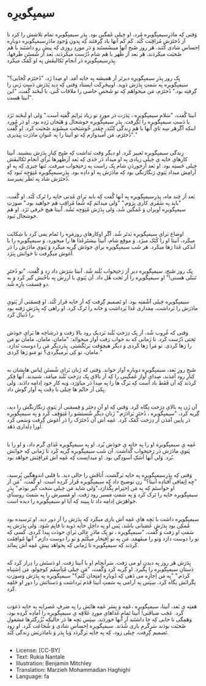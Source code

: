 # سیمبِگویرِه 

##
وَقتی کِه مادَرِسیمبِگویرِه مُرد، او خِیلی غَمگین بود. پِدَرِ سیمبِگویرِه تمام تلاشش را کرد تا اَز دُختَرَش مُراقِبَت کُنَد. کَم کَم آنها یاد گِرِفتَند کِه بِدونِ وُجودِ مادَرِسیمبِگویرِه دوبارِه اِحساسِ شادی کُنَند. هَر روز صُبح آنها مینشَستَند وَ دَر مورِدِ روزی کِه پیشِ رو داشتَند با هَم صُحبَت میکَردَند. هَر بَعد اَز ظُهر با هَم شام دُرُست میکَردَند. بَعد اَز شُستَنِ ظَرفها، پِدَرِسیمبِگویرِه دَر اَنجامِ تَکالیفَش بِه او کُمَک میکَرد.

##
یِک روز پِدَرِ سیمبِگویرِه دیرتَر اَز هَمیشه بِه خانِه آمَد. او صِدا زَد، "دُختَرَم کُجایی؟" سیمبِگویرِه بِه سَمتِ پِدَرَش دَوید. اوبیحَرِکَت ایستاد وَقتی کِه دید پَدَرَش دَستِ زَنی را گِرِفتِه بود." دُختَرَم، مَن میخواهَم کِه تو شَخصِ خاصی را ملاقات کُنی. با لَبخَند گُفت، "این آنیتا هَست".

##
آنیتا گُفت، "سَلام سیمبِگویرِه ، پَدَرَت دَر مورِدِ تو زیاد بَرایَم گُفتِه اَست." وَلی او لَبخَند نَزَد یا دَستِ سیمبِگویرِه را نَگِرِفت. پِدَرِ سیمبِگویرِه خوشحال وَ هَیَجان زَدِه بود. او دَر مُورِد اینکه اَگَرهَر سِه تایِ آنها با هَم زِندگی کنُنَد، چِقَدر خُوشبَخت میشَوَند صُحبَت کَرد. او گُفت "دُختَرَم، مَن اُمیدوارَم کِه تو آنیتا را بِه عُنوانِ مادَرَت بِپَذیری."
##
زِندگی سیمبِگویرِه تَغییر کَرد. او دیگر وَقت نَداشت کِه صُبح کِنارِ پِدَرَش بنشیند. آنیتا کارهایِ خانِه یِ خِیلی زیادی بِه او میداد دَر حَدی کِه بَعد اَزظُهرها بَرایِ اَنجامِ تَکالیفَش خِیلی خَستِه بود. او بَعد اَزخوردَنِ شام یِک راست بِه رَختِخواب میرفت. تَنها چیزی کِه بِه او آرامِش میداد پَتویِ رَنگارَنگی بود کِه مادَرَش بِه او دادِه بود. پِدَرِسیمبِگویرِه مُتِوَجِه نَبود کِه دُختَرَش شاد بِه نَظَر نِمیرسد.

##
بَعد اَز چَند ماه، پِدَرِسیمبِگویرِه بِه آنها گُفت کِه باید بَرایِ مُدتی خانِه را تَرک کُنَد. او گُفت، "باید بِه سَفَری کاری بِرَوَم." "وَلی میدانَم کِه شُما مُراقِبِ هَم خواهید بود." صورَتِ سیمبِگویرِه آویزان وَ غَمگین شُد، وَلی پِدَرَش مُتِوَجِه نَشُد. آنیتا هیچ حَرفی نَزَد. او هَم خوشحال نَبود.

##
اوضاع بَرایِ سیمبِگویرِه بَدتَر شُد. اَگَر اوکارهایِ روزمَرِه را تَمام نِمی کَرد یا شِکایَت میکَرد، آنیتا او را کُتَک میزَد. وَ موقِع شام، آنیتا بیشتَرغَذا ها را میخورد، وَ سیمبِگویرِه را با اَندَکی غَذا رَها میکَرد. هَر شَب سیمبِگویرِه برایِ خودَش گِریه میکَرد وَ پَتویِ مادَرَش را دَر آغوش میگِرِفت تا خوابَش بِبَرَد.

##
یِک روز صُبح، سیمبِگویرِه دیر اَز رَختِخواب بُلَند شُد. آنیتا سَرَش داد زِد وَ گُفت، "تو دُختَرِ تَنبَلی هَستی!" او سیمبِگویرِه را اَز تَخت هُل داد. آن پَتویِ با اَرزِش بِه ناخُنش گیر کَرد وَ به دو قِسمَت پارِه شُد.

##
سیمبِگویرِه خِیلی آشُفتِه بود. او تَصمیم گِرِفت کِه اَز خانِه فَرار کُنَد. او قِسمَتی اَز پَتویِ مادَرَش را بَرداشت، مِقداری غَذا بَرداشت وَ خانه را تَرک کَرد. او راهی کِه پِدَرَش رَفته بود را دُنبال کَرد.

##
وَقتی که غُروب شُد، اَز یِک دِرَختِ بُلَند نَزدیکِ رود بالا رَفت وَ دَرشاخِه ها بَرایِ خودَش تَختی دُرُست کَرد. تا زَمانی که به خواب رَفت آواز میخوانَد: "مامان، مامان، مامان تو مَن را رَها کَردی. تو مَرا رَها کَردی وَ دیگر هیچوَقت بَرنَگَشتی. پِدَردیگر مَن را دوست نَدارَد. مامان، تو کِی بَرمیگَردی؟ تو مَنو رَها کَردی."

##
صُبحِ روزِ بَعد، سیمبِگویرِه دوباره آواز خواند. وَقتی که زَنان بَرایِ شُستَنِ لِباس هایِشان به کِنارِ رود آمَدَند، صِدایِ آوازِ غَمگینی را کِه اَز بالایِ یِک دِرَختِ بُلَند میامَد، شنیدند. آنها فِکر کَردَند کِه آن فَقَط باد اَست کِه بَرگ ها را بِه صِدا دَر میاوَرَد، وَبه کارِ خود اِدامِه دادَند. وَلی یِکی اَز خانُم ها خِیلی با دِقَت بِه آواز گوش داد.

##
آن زَن بِه بالایِ دِرَخت نِگاه کَرد. وَقتی کِه او آن دِختَر وَ قِسمَتی اَز پَتویِ رَنگارَنگَش را دید، گِریه کَرد، "سیمبِگویرِه ، دُختَرِ بَرادَرَم." زَنانِ دیگَر شُستشو را مُتِوَقِف کَرد وَ بِه سیمبِگویرِه دَر پایین آمَدَن اَز دِرَخت کُمَک کَرد. عَمِه اَش آن دُختَرَک را دَر آغوش گِرِفت وَسَعی کَرد اورا دِلداری دَهَد.

##
عَمِه یِ سیمبِگویرِه او را بِه خانِه یِ خودَش بُرد. او بِه سیمبِگویرِه غَذایِ گَرم داد، وَ او را با پَتویِ مادَرَش دَر رَختِخواب گُذاشت. آن شَب سیمبِگویرِه گِریه کَرد تا زَمانی کِه خوابَش بُرد. وَلی آنها اَشکِ آسودِگی بود. او میدانِست کِه عَمِه اَش مُراقِبَش خواهَد بود.

##
وَقتی کِه پِدَرِسیمبِگویرِه بِه خانِه بَرگَشت، اُتاقَش را خالی دید. با قلبی اندوهگین پُرسید، "چِه اِتِفاقی اُفتادِه آنیتا؟" زن توضیح داد کِه سیمبِگویرِه فَرار کَردِه اَست. او گُفت، "مَن اَز او خواستَم کِه بِه مَن اِحتِرام بِگُذارَد،"وَلی شاید مَن خِیلی سَخت گیر بودَم." پِدَرِ سیمبِگویرِه خانِه را تَرک کَرد وَ بِه سَمتِ مَسیر رود رَفت. او مَسیرش را بِه سَمتَ روستایِ خواهَرَش اِدامِه داد تا بِبیند کِه آیا او سیمبِگویرِه را دیده است.

##
سیمبِگویرِه داشت با بَچِه هایِ عَمِه اَش بازی میکَرد کِه پِدَرَش را اَز دور دید. او تَرسیده بود مُمکِن بود پِدَرَش عَصَبانی باشَد، پَس او بِه داخِلِ خانِه دَوید تا قایِم شَوَد. وَلی پِدَرَش بِه سَمتِ او رَفت وَ گُفت، "سیمبِگویرِه ، تو یِک مادَرِ عالی بَرایِ خودَت پِیدا کَردی. کَسی کِه تو را دوست دارَد وَتو را میفَهمَد. مَن بِه تو اِفتِخار میکُنَم وَ تو را دوست دارَم." آنها مُوافِقَت کَردَند کِه سیمبِگویرِه تا زَمانی کِه بِخواهَد پیشِ عَمِه اَش بِمانَد.

##
پِدَرَش هَر روز بِه دیدنِ او می رَفت. سَراَنجام او با آنیتا رَفت. او دَستَش را دِراز کَرد کَه دَستانِ سیمبِگویرِه را بِگیرد. او گِریه کَرد وَگُفت، "مَن خِیلی مُتِاَسِفَم کوچولو، مَن اِشتِباه کَردَم." "بِه مَن اِجازِه می دَهی کِه دُوبارِه اِمتِحان کُنَم؟" سیمبِگویرِه بِه پِدَرَش وَصورَتِ نِگَرانَش نِگاه کَرد. سِپَس بِه آرامی بِه سَمتِ آنیتا قَدَم بَرداشت وَ دَستانَش را دورِ او حَلقِه کَرد.

##
هَفتِه یِ بَعد، آنیتا، سیمبِگویرِه ،عَمِه وَ پِسَر عَمِه هایَش را بِه صَرفِ عَصرانِه بِه خانِه دَعوَت کَرد. عَجَب ضیافَتی! آنیتا تَمامِ غَذاهایِ مورِدِ عَلاقِه یِ سیمبِگویرِه را آمادِه کَردِه بود، وَهَمِگی تا جایی کِه جا داشتَند اَز آنها خوردَند. سِپَس بَچِه ها دَر حالیکِه بُزُرگتَرها مَشغولِ صُحبَت بودَند سَرگَرمِ بازی شُدَند. سیمبِگویرِه اِحساسِ شادی وَ شُجاعَت کَرد. او زود تَصمیم گِرِفت، خِیلی زود، کِه بِه خانِه بَرگَردَد وَبا پِدَر وَ نامادَریَش زِندگی کُنَد.

##
* License: [CC-BY]
* Text: Rukia Nantale
* Illustration: Benjamin Mitchley
* Translation: Marzieh Mohammadian Haghighi
* Language: fa
